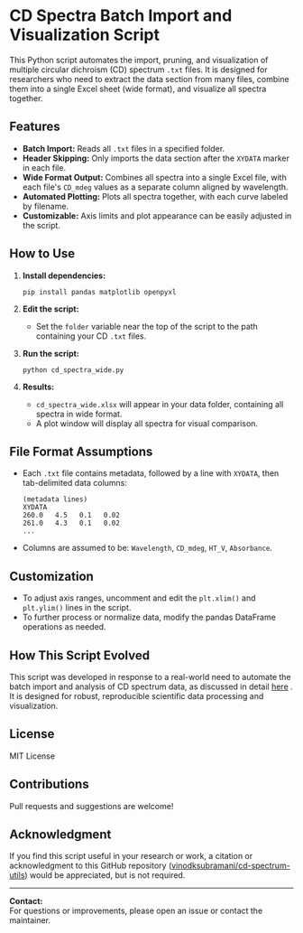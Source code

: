 # CD Spectra Batch Import and Visualization Script

This Python script automates the import, pruning, and visualization of multiple circular dichroism (CD) spectrum `.txt` files. It is designed for researchers who need to extract the data section from many files, combine them into a single Excel sheet (wide format), and visualize all spectra together.

## Features

- **Batch Import:** Reads all `.txt` files in a specified folder.
- **Header Skipping:** Only imports the data section after the `XYDATA` marker in each file.
- **Wide Format Output:** Combines all spectra into a single Excel file, with each file's `CD_mdeg` values as a separate column aligned by wavelength.
- **Automated Plotting:** Plots all spectra together, with each curve labeled by filename.
- **Customizable:** Axis limits and plot appearance can be easily adjusted in the script.

## How to Use

1. **Install dependencies:**
    ```
    pip install pandas matplotlib openpyxl
    ```

2. **Edit the script:**
    - Set the `folder` variable near the top of the script to the path containing your CD `.txt` files.

3. **Run the script:**
    ```
    python cd_spectra_wide.py
    ```

4. **Results:**
    - `cd_spectra_wide.xlsx` will appear in your data folder, containing all spectra in wide format.
    - A plot window will display all spectra for visual comparison.

## File Format Assumptions

- Each `.txt` file contains metadata, followed by a line with `XYDATA`, then tab-delimited data columns:
    ```
    (metadata lines)
    XYDATA
    260.0   4.5   0.1   0.02
    261.0   4.3   0.1   0.02
    ...
    ```

- Columns are assumed to be: `Wavelength`, `CD_mdeg`, `HT_V`, `Absorbance`.

## Customization

- To adjust axis ranges, uncomment and edit the `plt.xlim()` and `plt.ylim()` lines in the script.
- To further process or normalize data, modify the pandas DataFrame operations as needed.

## How This Script Evolved

This script was developed in response to a real-world need to automate the batch import and analysis of CD spectrum data, as discussed in detail [here](https://github.com/zzzgithubzzz/cd-spectra-import-excel) . It is designed for robust, reproducible scientific data processing and visualization.

## License

MIT License 

## Contributions

Pull requests and suggestions are welcome!

## Acknowledgment

If you find this script useful in your research or work, a citation or acknowledgment to this GitHub repository ([vinodksubramani/cd-spectrum-utils](https://github.com/zzzgithubzzz/cd-spectra-import-excel)) would be appreciated, but is not required.


---

**Contact:**  
For questions or improvements, please open an issue or contact the maintainer.
